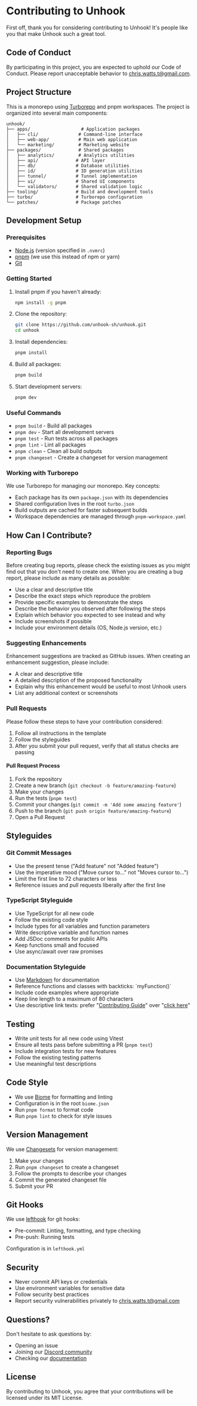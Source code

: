 # Contributing to Unhook

First off, thank you for considering contributing to Unhook! It's people like you that make Unhook such a great tool.

## Code of Conduct

By participating in this project, you are expected to uphold our Code of Conduct. Please report unacceptable behavior to [chris.watts.t@gmail.com](mailto:chris.watts.t@gmail.com).

## Project Structure

This is a monorepo using [Turborepo](https://turbo.build/) and pnpm workspaces. The project is organized into several main components:

```
unhook/
├── apps/                   # Application packages
│   ├── cli/               # Command-line interface
│   ├── web-app/           # Main web application
│   └── marketing/         # Marketing website
├── packages/              # Shared packages
│   ├── analytics/         # Analytics utilities
│   ├── api/              # API layer
│   ├── db/               # Database utilities
│   ├── id/               # ID generation utilities
│   ├── tunnel/           # Tunnel implementation
│   ├── ui/               # Shared UI components
│   └── validators/       # Shared validation logic
├── tooling/              # Build and development tools
├── turbo/                # Turborepo configuration
└── patches/              # Package patches
```

## Development Setup

### Prerequisites

- [Node.js](https://nodejs.org/) (version specified in `.nvmrc`)
- [pnpm](https://pnpm.io/) (we use this instead of npm or yarn)
- [Git](https://git-scm.com/)

### Getting Started

1. Install pnpm if you haven't already:
   ```bash
   npm install -g pnpm
   ```

2. Clone the repository:
   ```bash
   git clone https://github.com/unhook-sh/unhook.git
   cd unhook
   ```

3. Install dependencies:
   ```bash
   pnpm install
   ```

4. Build all packages:
   ```bash
   pnpm build
   ```

5. Start development servers:
   ```bash
   pnpm dev
   ```

### Useful Commands

- `pnpm build` - Build all packages
- `pnpm dev` - Start all development servers
- `pnpm test` - Run tests across all packages
- `pnpm lint` - Lint all packages
- `pnpm clean` - Clean all build outputs
- `pnpm changeset` - Create a changeset for version management

### Working with Turborepo

We use Turborepo for managing our monorepo. Key concepts:

- Each package has its own `package.json` with its dependencies
- Shared configuration lives in the root `turbo.json`
- Build outputs are cached for faster subsequent builds
- Workspace dependencies are managed through `pnpm-workspace.yaml`

## How Can I Contribute?

### Reporting Bugs

Before creating bug reports, please check the existing issues as you might find out that you don't need to create one. When you are creating a bug report, please include as many details as possible:

* Use a clear and descriptive title
* Describe the exact steps which reproduce the problem
* Provide specific examples to demonstrate the steps
* Describe the behavior you observed after following the steps
* Explain which behavior you expected to see instead and why
* Include screenshots if possible
* Include your environment details (OS, Node.js version, etc.)

### Suggesting Enhancements

Enhancement suggestions are tracked as GitHub issues. When creating an enhancement suggestion, please include:

* A clear and descriptive title
* A detailed description of the proposed functionality
* Explain why this enhancement would be useful to most Unhook users
* List any additional context or screenshots

### Pull Requests

Please follow these steps to have your contribution considered:

1. Follow all instructions in the template
2. Follow the styleguides
3. After you submit your pull request, verify that all status checks are passing

#### Pull Request Process

1. Fork the repository
2. Create a new branch (`git checkout -b feature/amazing-feature`)
3. Make your changes
4. Run the tests (`pnpm test`)
5. Commit your changes (`git commit -m 'Add some amazing feature'`)
6. Push to the branch (`git push origin feature/amazing-feature`)
7. Open a Pull Request

## Styleguides

### Git Commit Messages

* Use the present tense ("Add feature" not "Added feature")
* Use the imperative mood ("Move cursor to..." not "Moves cursor to...")
* Limit the first line to 72 characters or less
* Reference issues and pull requests liberally after the first line

### TypeScript Styleguide

* Use TypeScript for all new code
* Follow the existing code style
* Include types for all variables and function parameters
* Write descriptive variable and function names
* Add JSDoc comments for public APIs
* Keep functions small and focused
* Use async/await over raw promises

### Documentation Styleguide

* Use [Markdown](https://guides.github.com/features/mastering-markdown/) for documentation
* Reference functions and classes with backticks: \`myFunction()\`
* Include code examples where appropriate
* Keep line length to a maximum of 80 characters
* Use descriptive link texts: prefer "[Contributing Guide](#)" over "[click here](#)"

## Testing

* Write unit tests for all new code using Vitest
* Ensure all tests pass before submitting a PR (`pnpm test`)
* Include integration tests for new features
* Follow the existing testing patterns
* Use meaningful test descriptions

## Code Style

* We use [Biome](https://biomejs.dev/) for formatting and linting
* Configuration is in the root `biome.json`
* Run `pnpm format` to format code
* Run `pnpm lint` to check for style issues

## Version Management

We use [Changesets](https://github.com/changesets/changesets) for version management:

1. Make your changes
2. Run `pnpm changeset` to create a changeset
3. Follow the prompts to describe your changes
4. Commit the generated changeset file
5. Submit your PR

## Git Hooks

We use [lefthook](https://github.com/evilmartians/lefthook) for git hooks:
* Pre-commit: Linting, formatting, and type checking
* Pre-push: Running tests

Configuration is in `lefthook.yml`

## Security

* Never commit API keys or credentials
* Use environment variables for sensitive data
* Follow security best practices
* Report security vulnerabilities privately to [chris.watts.t@gmail.com](mailto:chris.watts.t@gmail.com)

## Questions?

Don't hesitate to ask questions by:
* Opening an issue
* Joining our [Discord community](https://discord.gg/unhook)
* Checking our [documentation](https://docs.unhook.sh)

## License

By contributing to Unhook, you agree that your contributions will be licensed under its MIT License.